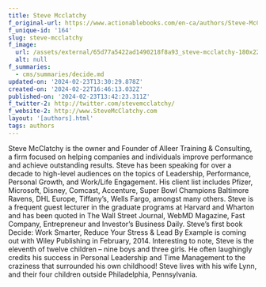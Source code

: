```yaml
---
title: Steve Mcclatchy
f_original-url: https://www.actionablebooks.com/en-ca/authors/Steve-McClatchy/
f_unique-id: '164'
slug: steve-mcclatchy
f_image:
  url: /assets/external/65d77a5422ad1490218f8a93_steve-mcclatchy-180x220.jpeg
  alt: null
f_summaries:
  - cms/summaries/decide.md
updated-on: '2024-02-23T13:30:29.878Z'
created-on: '2024-02-22T16:46:13.032Z'
published-on: '2024-02-23T13:42:23.311Z'
f_twitter-2: http://twitter.com/stevemcclatchy/
f_website-2: http://www.SteveMcClatchy.com
layout: '[authors].html'
tags: authors
---
```


Steve McClatchy is the owner and Founder of Alleer Training & Consulting, a firm focused on helping companies and individuals improve performance and achieve outstanding results. Steve has been speaking for over a decade to high-level audiences on the topics of Leadership, Performance, Personal Growth, and Work/Life Engagement. His client list includes Pfizer, Microsoft, Disney, Comcast, Accenture, Super Bowl Champions Baltimore Ravens, DHL Europe, Tiffany’s, Wells Fargo, amongst many others. Steve is a frequent guest lecturer in the graduate programs at Harvard and Wharton and has been quoted in The Wall Street Journal, WebMD Magazine, Fast Company, Entrepreneur and Investor’s Business Daily. Steve’s first book Decide: Work Smarter, Reduce Your Stress & Lead By Example is coming out with Wiley Publishing in February, 2014. Interesting to note, Steve is the eleventh of twelve children – nine boys and three girls. He often laughingly credits his success in Personal Leadership and Time Management to the craziness that surrounded his own childhood! Steve lives with his wife Lynn, and their four children outside Philadelphia, Pennsylvania.
